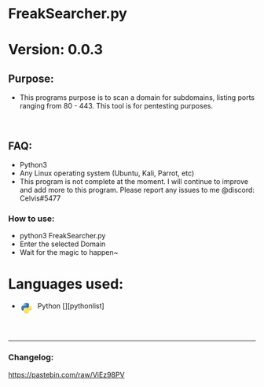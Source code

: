 # FreakSearcher.py
# Version: 0.0.3

## Purpose:

- This programs purpose is to scan a domain for subdomains, listing ports ranging from 80 - 443. This tool is for pentesting purposes.
<br />

## FAQ:
- Python3
- Any Linux operating system (Ubuntu, Kali, Parrot, etc)
- This program is not complete at the moment. I will continue to improve and add more to this program. Please report any issues to me @discord: Celvis#5477

### How to use:
- python3 FreakSearcher.py
- Enter the selected Domain
- Wait for the magic to happen~

# Languages used:
- Python
[<img align="left" alt="Python" width="26px" src="https://raw.githubusercontent.com/devicons/devicon/master/icons/python/python-original.svg" style="padding-right:10px;" />][pythonlist]

<br />
<br />

---

### Changelog:
https://pastebin.com/raw/ViEz98PV
